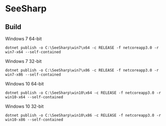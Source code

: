 # SeeSharp

## Build

Windows 7 64-bit
```
dotnet publish -o C:\SeeSharp\win7\x64 -c RELEASE -f netcoreapp3.0 -r win7-x64 --self-contained
```
Windows 7 32-bit
```
dotnet publish -o C:\SeeSharp\win7\x86 -c RELEASE -f netcoreapp3.0 -r win7-x86 --self-contained
```
Windows 10 64-bit
```
dotnet publish -o C:\SeeSharp\win10\x64 -c RELEASE -f netcoreapp3.0 -r win10-x64 --self-contained
```
Windows 10 32-bit
```
dotnet publish -o C:\SeeSharp\win10\x86 -c RELEASE -f netcoreapp3.0 -r win10-x86 --self-contained
```
